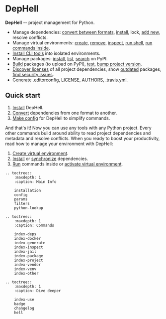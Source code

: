 # DepHell

**DepHell** -- project management for Python.

+ Manage dependencies: [convert between formats](cmd-deps-convert), [install](cmd-deps-install), lock, [add new](cmd-deps-add), resolve conflicts.
+ Manage virtual environments: [create](cmd-venv-create), [remove](cmd-venv-destroy), [inspect](cmd-inspect-venv), [run shell](cmd-venv-shell), [run commands inside](cmd-venv-run).
+ [Install CLI tools](cmd-jail-install) into isolated environments.
+ Manage packages: [install](cmd-package-install), [list](cmd-package-list), [search](cmd-package-search) on PyPI.
+ [Build](cmd-project-build) packages (to upload on PyPI), [test](cmd-project-test), [bump project version](cmd-project-bump).
+ [Discover licenses](cmd-deps-licenses) of all project dependencies, show [outdated](cmd-deps-outdated) packages, [find security issues](cmd-deps-audit).
+ Generate [.editorconfig](cmd-generate-editorconfig), [LICENSE](cmd-generate-license), [AUTHORS](cmd-generate-authors), [.travis.yml](cmd-generate-travis).

## Quick start

1. [Install](installation) DepHell.
1. [Convert](cmd-deps-convert) dependencies from one format to another.
1. [Make config](config) for DepHell to simplify commands.

And that's it! Now you can use any tools with any Python project. Every other commands build around ability to read project dependencies and metadata and resolve conflicts. When you ready to boost your productivity, read how to manage your environment with DepHell:

1. [Create virtual environment](cmd-venv-create).
1. [Install](cmd-deps-install) or [synchronize](cmd-deps-sync) dependencies.
1. [Run](cmd-venv-run) commands inside or [activate virtual environment](cmd-venv-shell).

```eval_rst
.. toctree::
    :maxdepth: 1
    :caption: Main Info

    installation
    config
    params
    filters
    python-lookup

.. toctree::
    :maxdepth: 1
    :caption: Commands

    index-deps
    index-docker
    index-generate
    index-inspect
    index-jail
    index-package
    index-project
    index-vendor
    index-venv
    index-other

.. toctree::
    :maxdepth: 1
    :caption: Dive deeper

    index-use
    badge
    changelog
    hell
```

